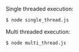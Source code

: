 Single threaded execution:

```bash
$ node single_thread.js
```

Multi threaded execution:

```bash
$ node multi_thread.js
```
